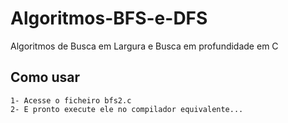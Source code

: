 # Algoritmos-BFS-e-DFS
Algoritmos de Busca em Largura e Busca em profundidade em C


## Como usar
```
1- Acesse o ficheiro bfs2.c
2- E pronto execute ele no compilador equivalente...
```
